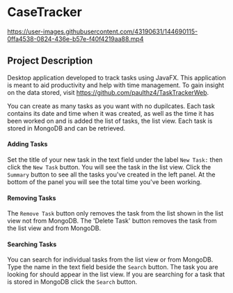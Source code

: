 # CaseTracker

https://user-images.githubusercontent.com/43190631/144690115-0ffa4538-0824-436e-b57e-f40f4219aa88.mp4

## Project Description
Desktop application developed to track tasks using JavaFX. This application is meant to aid productivity and help with time management. To gain insight on the data stored, visit https://github.com/paulthz4/TaskTrackerWeb.

You can create as many tasks as you want with no dupilcates. Each task contains its date and time when it was created, as well as the time it has been worked on and is added the list of tasks, the list view. Each task is stored in MongoDB and can be retrieved.

#### Adding Tasks
Set the title of your new task in the text field under the label `New Task:` then click the `New Task` button. You will see the task in the list view. Click the `Summary` button to see all the tasks you've created in the left panel. At the bottom of the panel you will see the total time you've been working. 

#### Removing Tasks
The `Remove Task` button only removes the task from the list shown in the list view not from MongoDB. The 'Delete Task' button removes the task from the list view and from MongoDB. 

#### Searching Tasks
You can search for individual tasks from the list view or from MongoDB. Type the name in the text field beside the `Search` button. The task you are looking for should appear in the list view. If you are searching for a task that is stored in MongoDB click the `Search` button.
